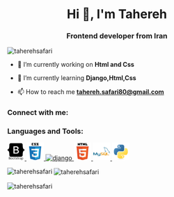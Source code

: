 <h1 align="center">Hi 👋, I'm Tahereh</h1>
<h3 align="center">Frontend developer from Iran</h3>

<p align="left"> <img src="https://komarev.com/ghpvc/?username=taherehsafari&label=Profile%20views&color=ffaaff&style=plastic" alt="taherehsafari" /> </p>

- 🔭 I’m currently working on **Html and Css**

- 🌱 I’m currently learning **Django,Html,Css**

- 📫 How to reach me **tahereh.safari80@gmail.com**

<h3 align="left">Connect with me:</h3>
<p align="left">
</p>

<h3 align="left">Languages and Tools:</h3>
<p align="left"> <a href="https://getbootstrap.com" target="_blank" rel="noreferrer"> <img src="https://raw.githubusercontent.com/devicons/devicon/master/icons/bootstrap/bootstrap-plain-wordmark.svg" alt="bootstrap" width="40" height="40"/> </a> <a href="https://www.w3schools.com/css/" target="_blank" rel="noreferrer"> <img src="https://raw.githubusercontent.com/devicons/devicon/master/icons/css3/css3-original-wordmark.svg" alt="css3" width="40" height="40"/> </a> <a href="https://www.djangoproject.com/" target="_blank" rel="noreferrer"> <img src="https://cdn.worldvectorlogo.com/logos/django.svg" alt="django" width="40" height="40"/> </a> <a href="https://www.w3.org/html/" target="_blank" rel="noreferrer"> <img src="https://raw.githubusercontent.com/devicons/devicon/master/icons/html5/html5-original-wordmark.svg" alt="html5" width="40" height="40"/> </a> <a href="https://www.mysql.com/" target="_blank" rel="noreferrer"> <img src="https://raw.githubusercontent.com/devicons/devicon/master/icons/mysql/mysql-original-wordmark.svg" alt="mysql" width="40" height="40"/> </a> <a href="https://www.python.org" target="_blank" rel="noreferrer"> <img src="https://raw.githubusercontent.com/devicons/devicon/master/icons/python/python-original.svg" alt="python" width="40" height="40"/> </a> </p>

<p><img align="left" src="https://github-readme-stats.vercel.app/api/top-langs?username=taherehsafari&show_icons=true&theme=tokyonight&title_color=0e007a&text_color=0e007a&bg_color=ffaaff&locale=en&layout=compact" alt="taherehsafari" /></p>

<p>&nbsp;<img align="center" src="https://github-readme-stats.vercel.app/api?username=taherehsafari&show_icons=true&theme=highcontrast&title_color=7af6ff&text_color=ffaaff&bg_color=6652ff&hide_border=true&locale=en" alt="taherehsafari" /></p>

<p><img align="center" src="https://github-readme-streak-stats.herokuapp.com/?user=taherehsafari&theme=highcontrast" alt="taherehsafari" /></p>
